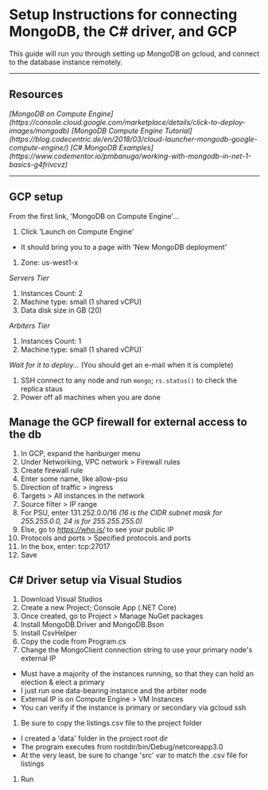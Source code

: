 # Setup Instructions for connecting MongoDB, the C# driver, and GCP
This guide will run you through setting up MongoDB on gcloud, and connect to the database instance remotely.

<hr/>

## Resources
<i>
[MongoDB on Compute Engine](https://console.cloud.google.com/marketplace/details/click-to-deploy-images/mongodb)
[MongoDB Compute Engine Tutorial](https://blog.codecentric.de/en/2018/03/cloud-launcher-mongodb-google-compute-engine/)
[C# MongoDB Examples](https://www.codementor.io/pmbanugo/working-with-mongodb-in-net-1-basics-g4frivcvz)
</i>

<hr/>

## GCP setup
From the first link, 'MongoDB on Compute Engine'...
1. Click 'Launch on Compute Engine'
  - It should bring you to a page with 'New MongoDB deployment'
1. Zone: us-west1-x

*Servers Tier*
1. Instances Count: 2
1. Machine type: small (1 shared vCPU)
1. Data disk size in GB (20)

*Arbiters Tier*
1. Instances Count: 1
1. Machine type: small (1 shared vCPU)`

*Wait for it to deploy...*
(You should get an e-mail when it is complete)

1. SSH connect to any node and run `mongo`; `rs.status()` to check the replica staus
1. Power off all machines when you are done


## Manage the GCP firewall for external access to the db
1. In GCP, expand the hanburger menu
1. Under Networking, VPC network > Firewall rules
1. Create firewall rule
1. Enter some name, like allow-psu
1. Direction of traffic > ingress
1. Targets > All instances in the network
1. Source filter > IP range
1. For PSU, enter 131.252.0.0/16 _(16 is the CIDR subnet mask for 255.255.0.0, 24 is for 255.255.255.0)_
1. Else, go to *https://who.is/* to see your public IP
1. Protocols and ports > Specified protocols and ports
1. In the box, enter: tcp:27017
1. Save


## C# Driver setup via Visual Studios
1. Download Visual Studios
1. Create a new Project; Console App (.NET Core)
1. Once created, go to Project > Manage NuGet packages
1. Install MongoDB.Driver and MongoDB.Bson
1. Install CsvHelper
1. Copy the code from Program.cs
1. Change the MongoClient connection string to use your primary node's external IP
- Must have a majority of the instances running, so that they can hold an election & elect a primary
- I just run one data-bearing instance and the arbiter node
- External IP is on Compute Engine > VM Instances
- You can verify if the instance is primary or secondary via gcloud ssh
1. Be sure to copy the listings.csv file to the project folder
- I created a 'data' folder in the project root dir
- The program executes from rootdir/bin/Debug/netcoreapp3.0
- At the very least, be sure to change 'src' var to match the .csv file for listings
1. Run
